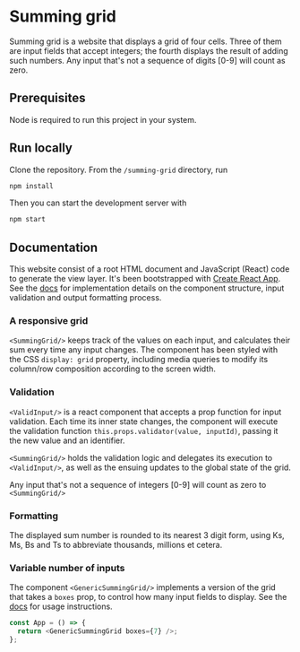 # Summing grid

Summing grid is a website that displays a grid of four cells. Three of them are input fields that accept integers; the fourth displays the result of adding such numbers. Any input that's not a sequence of digits [0-9] will count as zero.

## Prerequisites

Node is required to run this project in your system.

## Run locally

Clone the repository. From the `/summing-grid` directory, run

```sh
npm install
```

Then you can start the development server with

```sh
npm start
```

## Documentation

This website consist of a root HTML document and JavaScript (React) code to generate the view layer. It's been bootstrapped with [Create React App](https://github.com/facebook/create-react-app). See the [docs](https://github.com/LuisRevillaM/summing-grid/tree/master/summing-grid/docs) for implementation details on the component structure, input validation and output formatting process.

### A responsive grid

`<SummingGrid/>` keeps track of the values on each input, and calculates their sum every time any input changes. The component has been styled with the CSS `display: grid` property, including media queries to modify its column/row composition according to the screen width.

### Validation

`<ValidInput/>` is a react component that accepts a prop function for input validation. Each time its inner state changes, the component will execute the validation function `this.props.validator(value, inputId)`, passing it the new value and an identifier.

`<SummingGrid/>` holds the validation logic and delegates its execution to `<ValidInput/>`, as well as the ensuing updates to the global state of the grid.

Any input that's not a sequence of integers [0-9] will count as zero to `<SummingGrid/>`

### Formatting

The displayed sum number is rounded to its nearest 3 digit form, using Ks, Ms, Bs and Ts to abbreviate thousands, millions et cetera.

### Variable number of inputs

The component `<GenericSummingGrid/>` implements a version of the grid that takes a `boxes` prop, to control how many input fields to display. See the [docs](https://github.com/LuisRevillaM/summing-grid/tree/master/summing-grid/docs) for usage instructions.

```javascript
const App = () => {
  return <GenericSummingGrid boxes={7} />;
};
```

